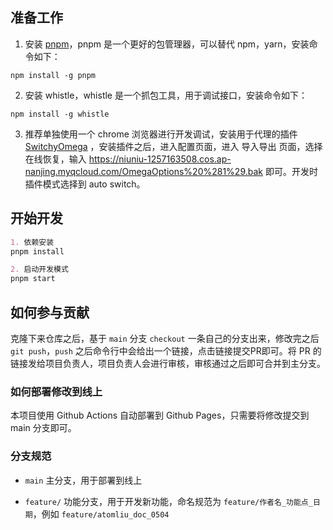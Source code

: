 ## 准备工作
1. 安装 [pnpm](https://pnpm.io/)，pnpm 是一个更好的包管理器，可以替代 npm，yarn，安装命令如下：
``` shell
npm install -g pnpm
```
2. 安装 whistle，whistle 是一个抓包工具，用于调试接口，安装命令如下：
``` shell
npm install -g whistle
```
3. 推荐单独使用一个 chrome 浏览器进行开发调试，安装用于代理的插件 [SwitchyOmega](https://chrome.google.com/webstore/detail/proxy-switchyomega/padekgcemlokbadohgkifijomclgjgif?hl=zh-CN)
，安装插件之后，进入配置页面，进入 导入导出 页面，选择在线恢复，输入 https://niuniu-1257163508.cos.ap-nanjing.myqcloud.com/OmegaOptions%20%281%29.bak  即可。开发时插件模式选择到 auto switch。
## 开始开发
``` md
1. 依赖安装
pnpm install

2. 启动开发模式
pnpm start
```


## 如何参与贡献
克隆下来仓库之后，基于 `main` 分支 `checkout` 一条自己的分支出来，修改完之后`git push`，`push` 之后命令行中会给出一个链接，点击链接提交PR即可。将 PR 的链接发给项目负责人，项目负责人会进行审核，审核通过之后即可合并到主分支。
### 如何部署修改到线上
本项目使用 Github Actions 自动部署到 Github Pages，只需要将修改提交到 main 分支即可。
### 分支规范
- `main` 主分支，用于部署到线上

- `feature/` 功能分支，用于开发新功能，命名规范为 `feature/作者名_功能点_日期`，例如 `feature/atomliu_doc_0504`
